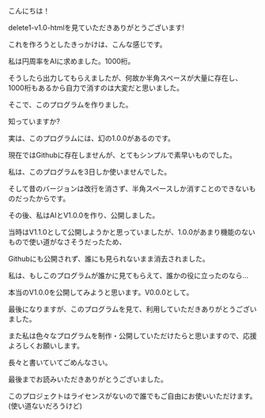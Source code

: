 こんにちは！

delete1-v1.0-htmlを見ていただきありがとうございます!

これを作ろうとしたきっかけは、こんな感じです。

私は円周率をAIに求めました。1000桁。

そうしたら出力してもらえましたが、何故か半角スペースが大量に存在し、1000桁もあるから自力で消すのは大変だと思いました。

そこで、このプログラムを作りました。

知っていますか?

実は、このプログラムには、幻の1.0.0があるのです。

現在ではGithubに存在しませんが、とてもシンプルで素早いものでした。

私は、このプログラムを3日しか使いませんでした。

そして昔のバージョンは改行を消さず、半角スペースしか消すことのできないものだったからです。

その後、私はAIとV1.0.0を作り、公開しました。

当時はV1.1.0として公開しようかと思っていましたが、1.0.0があまり機能のないもので使い道がなさそうだったため、

Githubにも公開されず、誰にも見られないまま消去されました。

私は、もしこのプログラムが誰かに見てもらえて、誰かの役に立ったのなら...

本当のV1.0.0を公開してみようと思います。V0.0.0として。

最後になりますが、このプログラムを見て、利用していただきありがとうございました。

また私は色々なプログラムを制作・公開していただけたらと思いますので、応援よろしくお願いします。

長々と書いていてごめんなさい。

最後までお読みいただきありがとうございました。

このプロジェクトはライセンスがないので誰でもご自由にお使いいただけます。(使い道ないだろうけど)
